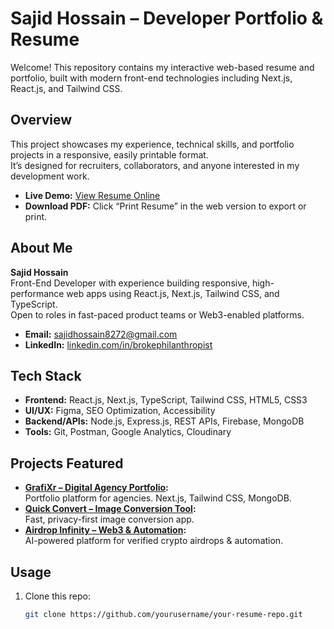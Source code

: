 # Sajid Hossain – Developer Portfolio & Resume

Welcome! This repository contains my interactive web-based resume and portfolio, built with modern front-end technologies including Next.js, React.js, and Tailwind CSS.

## Overview

This project showcases my experience, technical skills, and portfolio projects in a responsive, easily printable format.  
It’s designed for recruiters, collaborators, and anyone interested in my development work.

- **Live Demo:** [View Resume Online](https://your-resume-demo-link.com)  
- **Download PDF:** Click “Print Resume” in the web version to export or print.

## About Me

**Sajid Hossain**  
Front-End Developer with experience building responsive, high-performance web apps using React.js, Next.js, Tailwind CSS, and TypeScript.  
Open to roles in fast-paced product teams or Web3-enabled platforms.

- **Email:** [sajidhossain8272@gmail.com](mailto:sajidhossain8272@gmail.com)
- **LinkedIn:** [linkedin.com/in/brokephilanthropist](https://linkedin.com/in/brokephilanthropist)

## Tech Stack

- **Frontend:** React.js, Next.js, TypeScript, Tailwind CSS, HTML5, CSS3
- **UI/UX:** Figma, SEO Optimization, Accessibility
- **Backend/APIs:** Node.js, Express.js, REST APIs, Firebase, MongoDB
- **Tools:** Git, Postman, Google Analytics, Cloudinary

## Projects Featured

- **[GrafiXr – Digital Agency Portfolio](https://grafixr.com):**  
  Portfolio platform for agencies. Next.js, Tailwind CSS, MongoDB.
- **[Quick Convert – Image Conversion Tool](https://quick-convert-img.vercel.app):**  
  Fast, privacy-first image conversion app.
- **[Airdrop Infinity – Web3 & Automation](https://www.airdropinfinity.com):**  
  AI-powered platform for verified crypto airdrops & automation.

## Usage

1. Clone this repo:
   ```bash
   git clone https://github.com/yourusername/your-resume-repo.git
